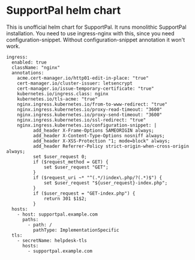 # SupportPal helm chart 

This is unofficial helm chart for SupportPal. It runs monolithic SupportPal installation.
You need to use ingress-nginx with this, since you need configuration-snippet. Without configuration-snippet annotation it won't work.

```
ingress:
  enabled: true
  className: "nginx"
  annotations: 
    acme.cert-manager.io/http01-edit-in-place: "true"
    cert-manager.io/cluster-issuer: letsencrypt
    cert-manager.io/issue-temporary-certificate: "true"
    kubernetes.io/ingress.class: nginx
    kubernetes.io/tls-acme: "true"
    nginx.ingress.kubernetes.io/from-to-www-redirect: "true"
    nginx.ingress.kubernetes.io/proxy-read-timeout: "3600"
    nginx.ingress.kubernetes.io/proxy-send-timeout: "3600"
    nginx.ingress.kubernetes.io/ssl-redirect: "true"
    nginx.ingress.kubernetes.io/configuration-snippet: |
          add_header X-Frame-Options SAMEORIGIN always;
          add_header X-Content-Type-Options nosniff always;
          add_header X-XSS-Protection "1; mode=block" always;
          add_header Referrer-Policy strict-origin-when-cross-origin always;
          set $user_request 0;
          if ($request_method = GET) {
              set $user_request "GET";
          }
          if ($request_uri ~* "^(.*/)index\.php/?(.*)$") {
              set $user_request "${user_request}-index.php";
          }
          if ($user_request = "GET-index.php") {
              return 301 $1$2;
          }
  hosts:
    - host: supportpal.example.com
      paths:
        - path: /
          pathType: ImplementationSpecific
  tls: 
    - secretName: helpdesk-tls
      hosts:
        - supportpal.example.com
```


